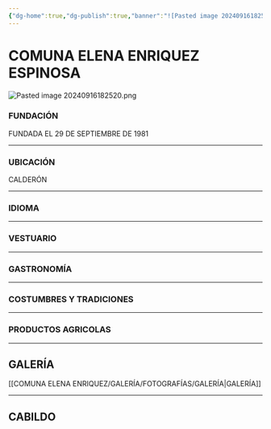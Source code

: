 ```yaml
---
{"dg-home":true,"dg-publish":true,"banner":"![Pasted image 20240916182520.png](/img/user/COMUNA%20ELENA%20ENRIQUEZ/GALER%C3%8DA/Pasted%20image%2020240916182520.png)","permalink":"/comuna-elena-enriquez/inicio/","tags":["gardenEntry"],"dgPassFrontmatter":true}
---
```


# **COMUNA ELENA ENRIQUEZ ESPINOSA**

![Pasted image 20240916182520.png](/img/user/COMUNA%20ELENA%20ENRIQUEZ/GALER%C3%8DA/Pasted%20image%2020240916182520.png)

### FUNDACIÓN

FUNDADA EL 29 DE SEPTIEMBRE DE 1981 

---

### UBICACIÓN
CALDERÓN

---

### IDIOMA

---

### VESTUARIO

---

### GASTRONOMÍA


---


### COSTUMBRES Y TRADICIONES


---

### PRODUCTOS AGRICOLAS


---


## GALERÍA
[[COMUNA ELENA ENRIQUEZ/GALERÍA/FOTOGRAFÍAS/GALERÍA\|GALERÍA]]

---


## CABILDO



















